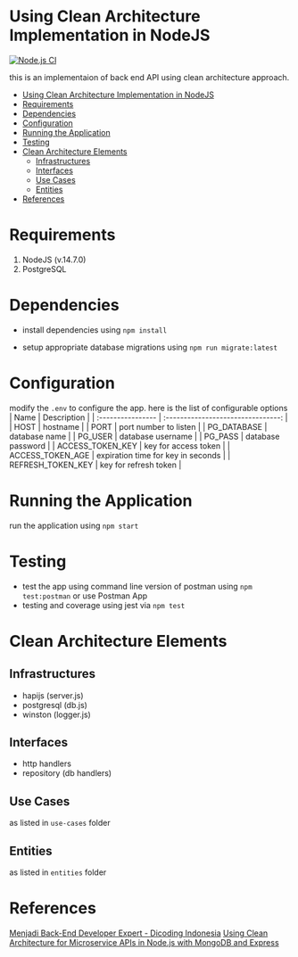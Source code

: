 # Using Clean Architecture Implementation in NodeJS

[![Node.js CI](https://github.com/mohhasbias/dicoding-backend/actions/workflows/node.js.yml/badge.svg?branch=main&event=push)](https://github.com/mohhasbias/dicoding-backend/actions/workflows/node.js.yml)

this is an implementaion of back end API using clean architecture approach.

- [Using Clean Architecture Implementation in NodeJS](#using-clean-architecture-implementation-in-nodejs)
- [Requirements](#requirements)
- [Dependencies](#dependencies)
- [Configuration](#configuration)
- [Running the Application](#running-the-application)
- [Testing](#testing)
- [Clean Architecture Elements](#clean-architecture-elements)
  - [Infrastructures](#infrastructures)
  - [Interfaces](#interfaces)
  - [Use Cases](#use-cases)
  - [Entities](#entities)
- [References](#references)

# Requirements

1. NodeJS (v.14.7.0)
2. PostgreSQL

# Dependencies

- install dependencies using `npm install`

- setup appropriate database migrations using `npm run migrate:latest`

# Configuration

modify the `.env` to configure the app. here is the list of configurable options
| Name              |            Description             |
| :---------------- | :--------------------------------: |
| HOST              |              hostname              |
| PORT              |       port number to listen        |
| PG_DATABASE       |           database name            |
| PG_USER           |         database username          |
| PG_PASS           |         database password          |
| ACCESS_TOKEN_KEY  |        key for access token        |
| ACCESS_TOKEN_AGE  | expiration time for key in seconds |
| REFRESH_TOKEN_KEY |       key for refresh token        |

# Running the Application

run the application using `npm start`

# Testing

- test the app using command line version of postman using `npm test:postman`
  or use Postman App
- testing and coverage using jest via `npm test`

# Clean Architecture Elements

## Infrastructures

-   hapijs (server.js)
-   postgresql (db.js)
-   winston (logger.js)

## Interfaces

-   http handlers
-   repository (db handlers)

## Use Cases

as listed in `use-cases` folder

## Entities

as listed in `entities` folder

# References

[Menjadi Back-End Developer Expert - Dicoding Indonesia](https://www.dicoding.com/academies/276)
[Using Clean Architecture for Microservice APIs in Node.js with MongoDB and Express](https://www.youtube.com/watch?v=CnailTcJV_U)
